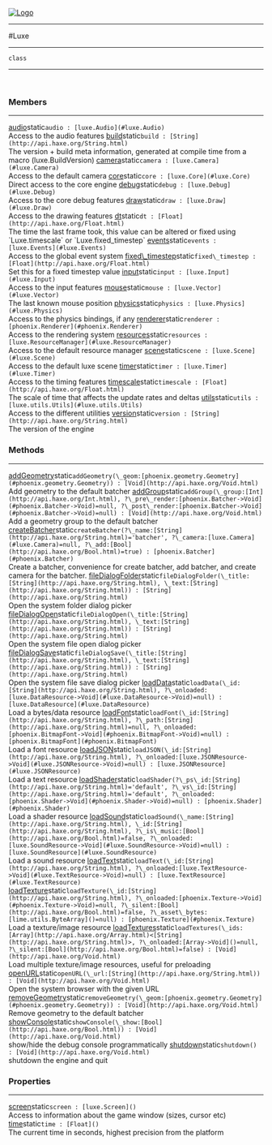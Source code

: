 
[![Logo](../images/logo.png)](../api/index.html)

---



#Luxe



---

`class`
<span class="meta">

</span>


---

&nbsp;
&nbsp;

<h3>Members</h3> <hr/><span class="member apipage">
            <a name="audio"><a class="lift" href="#audio">audio</a></a><span class="inline-block static">static</span><code class="signature apipage">audio : [luxe.Audio](#luxe.Audio)</code><br/></span>
        <span class="small_desc_flat">Access to the audio features</span><span class="member apipage">
            <a name="build"><a class="lift" href="#build">build</a></a><span class="inline-block static">static</span><code class="signature apipage">build : [String](http://api.haxe.org/String.html)</code><br/></span>
        <span class="small_desc_flat">The version + build meta information, generated at compile time from a macro (luxe.BuildVersion)</span><span class="member apipage">
            <a name="camera"><a class="lift" href="#camera">camera</a></a><span class="inline-block static">static</span><code class="signature apipage">camera : [luxe.Camera](#luxe.Camera)</code><br/></span>
        <span class="small_desc_flat">Access to the default camera</span><span class="member apipage">
            <a name="core"><a class="lift" href="#core">core</a></a><span class="inline-block static">static</span><code class="signature apipage">core : [luxe.Core](#luxe.Core)</code><br/></span>
        <span class="small_desc_flat">Direct access to the core engine</span><span class="member apipage">
            <a name="debug"><a class="lift" href="#debug">debug</a></a><span class="inline-block static">static</span><code class="signature apipage">debug : [luxe.Debug](#luxe.Debug)</code><br/></span>
        <span class="small_desc_flat">Access to the core debug features</span><span class="member apipage">
            <a name="draw"><a class="lift" href="#draw">draw</a></a><span class="inline-block static">static</span><code class="signature apipage">draw : [luxe.Draw](#luxe.Draw)</code><br/></span>
        <span class="small_desc_flat">Access to the drawing features</span><span class="member apipage">
            <a name="dt"><a class="lift" href="#dt">dt</a></a><span class="inline-block static">static</span><code class="signature apipage">dt : [Float](http://api.haxe.org/Float.html)</code><br/></span>
        <span class="small_desc_flat">The time the last frame took, this value can be altered or fixed using `Luxe.timescale` or `Luxe.fixed_timestep`</span><span class="member apipage">
            <a name="events"><a class="lift" href="#events">events</a></a><span class="inline-block static">static</span><code class="signature apipage">events : [luxe.Events](#luxe.Events)</code><br/></span>
        <span class="small_desc_flat">Access to the global event system</span><span class="member apipage">
            <a name="fixed_timestep"><a class="lift" href="#fixed_timestep">fixed\_timestep</a></a><span class="inline-block static">static</span><code class="signature apipage">fixed\_timestep : [Float](http://api.haxe.org/Float.html)</code><br/></span>
        <span class="small_desc_flat">Set this for a fixed timestep value</span><span class="member apipage">
            <a name="input"><a class="lift" href="#input">input</a></a><span class="inline-block static">static</span><code class="signature apipage">input : [luxe.Input](#luxe.Input)</code><br/></span>
        <span class="small_desc_flat">Access to the input features</span><span class="member apipage">
            <a name="mouse"><a class="lift" href="#mouse">mouse</a></a><span class="inline-block static">static</span><code class="signature apipage">mouse : [luxe.Vector](#luxe.Vector)</code><br/></span>
        <span class="small_desc_flat">The last known mouse position</span><span class="member apipage">
            <a name="physics"><a class="lift" href="#physics">physics</a></a><span class="inline-block static">static</span><code class="signature apipage">physics : [luxe.Physics](#luxe.Physics)</code><br/></span>
        <span class="small_desc_flat">Access to the physics bindings, if any</span><span class="member apipage">
            <a name="renderer"><a class="lift" href="#renderer">renderer</a></a><span class="inline-block static">static</span><code class="signature apipage">renderer : [phoenix.Renderer](#phoenix.Renderer)</code><br/></span>
        <span class="small_desc_flat">Access to the rendering system</span><span class="member apipage">
            <a name="resources"><a class="lift" href="#resources">resources</a></a><span class="inline-block static">static</span><code class="signature apipage">resources : [luxe.ResourceManager](#luxe.ResourceManager)</code><br/></span>
        <span class="small_desc_flat">Access to the default resource manager</span><span class="member apipage">
            <a name="scene"><a class="lift" href="#scene">scene</a></a><span class="inline-block static">static</span><code class="signature apipage">scene : [luxe.Scene](#luxe.Scene)</code><br/></span>
        <span class="small_desc_flat">Access to the default luxe scene</span><span class="member apipage">
            <a name="timer"><a class="lift" href="#timer">timer</a></a><span class="inline-block static">static</span><code class="signature apipage">timer : [luxe.Timer](#luxe.Timer)</code><br/></span>
        <span class="small_desc_flat">Access to the timing features</span><span class="member apipage">
            <a name="timescale"><a class="lift" href="#timescale">timescale</a></a><span class="inline-block static">static</span><code class="signature apipage">timescale : [Float](http://api.haxe.org/Float.html)</code><br/></span>
        <span class="small_desc_flat">The scale of time that affects the update rates and deltas</span><span class="member apipage">
            <a name="utils"><a class="lift" href="#utils">utils</a></a><span class="inline-block static">static</span><code class="signature apipage">utils : [luxe.utils.Utils](#luxe.utils.Utils)</code><br/></span>
        <span class="small_desc_flat">Access to the different utilities</span><span class="member apipage">
            <a name="version"><a class="lift" href="#version">version</a></a><span class="inline-block static">static</span><code class="signature apipage">version : [String](http://api.haxe.org/String.html)</code><br/></span>
        <span class="small_desc_flat">The version of the engine</span>

<h3>Methods</h3> <hr/><span class="method apipage">
            <a name="addGeometry"><a class="lift" href="#addGeometry">addGeometry</a></a><span class="inline-block static">static</span><code class="signature apipage">addGeometry(\_geom:<span>[phoenix.geometry.Geometry](#phoenix.geometry.Geometry)</span>) : [Void](http://api.haxe.org/Void.html)</code><br/><span class="small_desc_flat">Add geometry to the default batcher</span>
        </span>
    <span class="method apipage">
            <a name="addGroup"><a class="lift" href="#addGroup">addGroup</a></a><span class="inline-block static">static</span><code class="signature apipage">addGroup(\_group:<span>[Int](http://api.haxe.org/Int.html)</span>, ?\_pre\_render:<span>[phoenix.Batcher-&gt;Void](#phoenix.Batcher->Void)=null</span>, ?\_post\_render:<span>[phoenix.Batcher-&gt;Void](#phoenix.Batcher->Void)=null</span>) : [Void](http://api.haxe.org/Void.html)</code><br/><span class="small_desc_flat">Add a geometry group to the default batcher</span>
        </span>
    <span class="method apipage">
            <a name="createBatcher"><a class="lift" href="#createBatcher">createBatcher</a></a><span class="inline-block static">static</span><code class="signature apipage">createBatcher(?\_name:<span>[String](http://api.haxe.org/String.html)=&#x27;batcher&#x27;</span>, ?\_camera:<span>[luxe.Camera](#luxe.Camera)=null</span>, ?\_add:<span>[Bool](http://api.haxe.org/Bool.html)=true</span>) : [phoenix.Batcher](#phoenix.Batcher)</code><br/><span class="small_desc_flat">Create a batcher, convenience for create batcher, add batcher, and create camera for the batcher.</span>
        </span>
    <span class="method apipage">
            <a name="fileDialogFolder"><a class="lift" href="#fileDialogFolder">fileDialogFolder</a></a><span class="inline-block static">static</span><code class="signature apipage">fileDialogFolder(\_title:<span>[String](http://api.haxe.org/String.html)</span>, \_text:<span>[String](http://api.haxe.org/String.html)</span>) : [String](http://api.haxe.org/String.html)</code><br/><span class="small_desc_flat">Open the system folder dialog picker</span>
        </span>
    <span class="method apipage">
            <a name="fileDialogOpen"><a class="lift" href="#fileDialogOpen">fileDialogOpen</a></a><span class="inline-block static">static</span><code class="signature apipage">fileDialogOpen(\_title:<span>[String](http://api.haxe.org/String.html)</span>, \_text:<span>[String](http://api.haxe.org/String.html)</span>) : [String](http://api.haxe.org/String.html)</code><br/><span class="small_desc_flat">Open the system file open dialog picker</span>
        </span>
    <span class="method apipage">
            <a name="fileDialogSave"><a class="lift" href="#fileDialogSave">fileDialogSave</a></a><span class="inline-block static">static</span><code class="signature apipage">fileDialogSave(\_title:<span>[String](http://api.haxe.org/String.html)</span>, \_text:<span>[String](http://api.haxe.org/String.html)</span>) : [String](http://api.haxe.org/String.html)</code><br/><span class="small_desc_flat">Open the system file save dialog picker</span>
        </span>
    <span class="method apipage">
            <a name="loadData"><a class="lift" href="#loadData">loadData</a></a><span class="inline-block static">static</span><code class="signature apipage">loadData(\_id:<span>[String](http://api.haxe.org/String.html)</span>, ?\_onloaded:<span>[luxe.DataResource-&gt;Void](#luxe.DataResource->Void)=null</span>) : [luxe.DataResource](#luxe.DataResource)</code><br/><span class="small_desc_flat">Load a bytes/data resource</span>
        </span>
    <span class="method apipage">
            <a name="loadFont"><a class="lift" href="#loadFont">loadFont</a></a><span class="inline-block static">static</span><code class="signature apipage">loadFont(\_id:<span>[String](http://api.haxe.org/String.html)</span>, ?\_path:<span>[String](http://api.haxe.org/String.html)=null</span>, ?\_onloaded:<span>[phoenix.BitmapFont-&gt;Void](#phoenix.BitmapFont->Void)=null</span>) : [phoenix.BitmapFont](#phoenix.BitmapFont)</code><br/><span class="small_desc_flat">Load a font resource</span>
        </span>
    <span class="method apipage">
            <a name="loadJSON"><a class="lift" href="#loadJSON">loadJSON</a></a><span class="inline-block static">static</span><code class="signature apipage">loadJSON(\_id:<span>[String](http://api.haxe.org/String.html)</span>, ?\_onloaded:<span>[luxe.JSONResource-&gt;Void](#luxe.JSONResource->Void)=null</span>) : [luxe.JSONResource](#luxe.JSONResource)</code><br/><span class="small_desc_flat">Load a text resource</span>
        </span>
    <span class="method apipage">
            <a name="loadShader"><a class="lift" href="#loadShader">loadShader</a></a><span class="inline-block static">static</span><code class="signature apipage">loadShader(?\_ps\_id:<span>[String](http://api.haxe.org/String.html)=&#x27;default&#x27;</span>, ?\_vs\_id:<span>[String](http://api.haxe.org/String.html)=&#x27;default&#x27;</span>, ?\_onloaded:<span>[phoenix.Shader-&gt;Void](#phoenix.Shader->Void)=null</span>) : [phoenix.Shader](#phoenix.Shader)</code><br/><span class="small_desc_flat">Load a shader resource</span>
        </span>
    <span class="method apipage">
            <a name="loadSound"><a class="lift" href="#loadSound">loadSound</a></a><span class="inline-block static">static</span><code class="signature apipage">loadSound(\_name:<span>[String](http://api.haxe.org/String.html)</span>, \_id:<span>[String](http://api.haxe.org/String.html)</span>, ?\_is\_music:<span>[Bool](http://api.haxe.org/Bool.html)=false</span>, ?\_onloaded:<span>[luxe.SoundResource-&gt;Void](#luxe.SoundResource->Void)=null</span>) : [luxe.SoundResource](#luxe.SoundResource)</code><br/><span class="small_desc_flat">Load a sound resource</span>
        </span>
    <span class="method apipage">
            <a name="loadText"><a class="lift" href="#loadText">loadText</a></a><span class="inline-block static">static</span><code class="signature apipage">loadText(\_id:<span>[String](http://api.haxe.org/String.html)</span>, ?\_onloaded:<span>[luxe.TextResource-&gt;Void](#luxe.TextResource->Void)=null</span>) : [luxe.TextResource](#luxe.TextResource)</code><br/><span class="small_desc_flat"></span>
        </span>
    <span class="method apipage">
            <a name="loadTexture"><a class="lift" href="#loadTexture">loadTexture</a></a><span class="inline-block static">static</span><code class="signature apipage">loadTexture(\_id:<span>[String](http://api.haxe.org/String.html)</span>, ?\_onloaded:<span>[phoenix.Texture-&gt;Void](#phoenix.Texture->Void)=null</span>, ?\_silent:<span>[Bool](http://api.haxe.org/Bool.html)=false</span>, ?\_asset\_bytes:<span>[lime.utils.ByteArray]()=null</span>) : [phoenix.Texture](#phoenix.Texture)</code><br/><span class="small_desc_flat">Load a texture/image resource</span>
        </span>
    <span class="method apipage">
            <a name="loadTextures"><a class="lift" href="#loadTextures">loadTextures</a></a><span class="inline-block static">static</span><code class="signature apipage">loadTextures(\_ids:<span>[Array](http://api.haxe.org/Array.html)&lt;[String](http://api.haxe.org/String.html)&gt;</span>, ?\_onloaded:<span>[Array-&gt;Void]()=null</span>, ?\_silent:<span>[Bool](http://api.haxe.org/Bool.html)=false</span>) : [Void](http://api.haxe.org/Void.html)</code><br/><span class="small_desc_flat">Load multiple texture/image resources, useful for preloading</span>
        </span>
    <span class="method apipage">
            <a name="openURL"><a class="lift" href="#openURL">openURL</a></a><span class="inline-block static">static</span><code class="signature apipage">openURL(\_url:<span>[String](http://api.haxe.org/String.html)</span>) : [Void](http://api.haxe.org/Void.html)</code><br/><span class="small_desc_flat">Open the system browser with the given URL</span>
        </span>
    <span class="method apipage">
            <a name="removeGeometry"><a class="lift" href="#removeGeometry">removeGeometry</a></a><span class="inline-block static">static</span><code class="signature apipage">removeGeometry(\_geom:<span>[phoenix.geometry.Geometry](#phoenix.geometry.Geometry)</span>) : [Void](http://api.haxe.org/Void.html)</code><br/><span class="small_desc_flat">Remove geometry to the default batcher</span>
        </span>
    <span class="method apipage">
            <a name="showConsole"><a class="lift" href="#showConsole">showConsole</a></a><span class="inline-block static">static</span><code class="signature apipage">showConsole(\_show:<span>[Bool](http://api.haxe.org/Bool.html)</span>) : [Void](http://api.haxe.org/Void.html)</code><br/><span class="small_desc_flat">show/hide the debug console programmatically</span>
        </span>
    <span class="method apipage">
            <a name="shutdown"><a class="lift" href="#shutdown">shutdown</a></a><span class="inline-block static">static</span><code class="signature apipage">shutdown() : [Void](http://api.haxe.org/Void.html)</code><br/><span class="small_desc_flat">shutdown the engine and quit</span>
        </span>
    

<h3>Properties</h3> <hr/><span class="property apipage">
            <a name="screen"><a class="lift" href="#screen">screen</a></a><span class="inline-block static">static</span><code class="signature apipage">screen : [luxe.Screen]()</code><br/><span class="small_desc_flat">Access to information about the game window (sizes, cursor etc)</span>
        </span><span class="property apipage">
            <a name="time"><a class="lift" href="#time">time</a></a><span class="inline-block static">static</span><code class="signature apipage">time : [Float]()</code><br/><span class="small_desc_flat">The current time in seconds, highest precision from the platform</span>
        </span>

&nbsp;
&nbsp;
&nbsp;